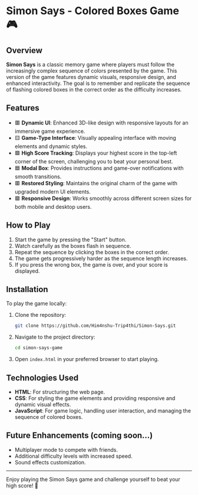 # Simon Says - Colored Boxes Game 🎮

## Overview
**Simon Says** is a classic memory game where players must follow the increasingly complex sequence of colors presented by the game. This version of the game features dynamic visuals, responsive design, and enhanced interactivity. The goal is to remember and replicate the sequence of flashing colored boxes in the correct order as the difficulty increases.

## Features
- 🟥 **Dynamic UI**: Enhanced 3D-like design with responsive layouts for an immersive game experience.
- 🟨 **Game-Type Interface**: Visually appealing interface with moving elements and dynamic styles.
- 🟩 **High Score Tracking**: Displays your highest score in the top-left corner of the screen, challenging you to beat your personal best.
- 🟦 **Modal Box**: Provides instructions and game-over notifications with smooth transitions.
- 🟥 **Restored Styling**: Maintains the original charm of the game with upgraded modern UI elements.
- 🟩 **Responsive Design**: Works smoothly across different screen sizes for both mobile and desktop users.

## How to Play
1. Start the game by pressing the "Start" button.
2. Watch carefully as the boxes flash in sequence.
3. Repeat the sequence by clicking the boxes in the correct order.
4. The game gets progressively harder as the sequence length increases.
5. If you press the wrong box, the game is over, and your score is displayed.

## Installation
To play the game locally:
1. Clone the repository:
    ```bash
    git clone https://github.com/Him4nshu-Trip4thi/Simon-Says.git
    ```
2. Navigate to the project directory:
    ```bash
    cd simon-says-game
    ```
3. Open `index.html` in your preferred browser to start playing.

## Technologies Used
- **HTML**: For structuring the web page.
- **CSS**: For styling the game elements and providing responsive and dynamic visual effects.
- **JavaScript**: For game logic, handling user interaction, and managing the sequence of colored boxes.

## Future Enhancements (coming soon...)
- Multiplayer mode to compete with friends.
- Additional difficulty levels with increased speed.
- Sound effects customization.


---

Enjoy playing the Simon Says game and challenge yourself to beat your high score! 🎉
